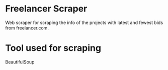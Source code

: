 # Freelancer Scraper
  Web scraper for scraping the info of the projects with latest and fewest bids from freelancer.com.
  
# Tool used for scraping
  BeautifulSoup
